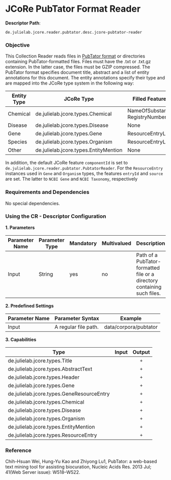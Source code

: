 # JCoRe PubTator Format Reader

**Descriptor Path**:
```
de.julielab.jcore.reader.pubtator.desc.jcore-pubtator-reader
```

### Objective
This Collection Reader reads files in [PubTator format](https://www.ncbi.nlm.nih.gov/CBBresearch/Lu/Demo/tmTools/Format.html) or directories containing PubTator-formatted files. Files must have the .txt or .txt.gz extension. In the latter case, the files must be GZIP compressed.
The PubTator format specifies document title, abstract and a list of entity annotations for this document. The entity annotations specify their type and are mapped into the JCoRe type system in the following way:

| Entity Type    | JCoRe Type | Filled Features
|----------------|----------------|----------------|
| Chemical | de.julielab.jcore.types.Chemical | NameOfSubstance, RegistryNumber |
| Disease | de.julielab.jcore.types.Disease | None |
| Gene | de.julielab.jcore.types.Gene | ResourceEntryList |
| Species | de.julielab.jcore.types.Organism | ResourceEntryList |
| Other | de.julielab.jcore.types.EntityMention | None |

In addition, the default JCoRe feature `componentId` is set to `de.julielab.jcore.reader.pubtator.PubtatorReader`.
For the `ResourceEntry` instances used in `Gene` and `Organism` types, the features `entryId` and `source` are set. The latter to `NCBI Gene` and `NCBI Taxonomy`, respectively 

### Requirements and Dependencies
No special dependencies.

### Using the CR - Descriptor Configuration

**1. Parameters**

| Parameter Name | Parameter Type | Mandatory | Multivalued | Description |
|----------------|----------------|-----------|-------------|-------------|
| Input | String | yes | no | Path of a PubTator-formatted file or a directory containing such files. |

**2. Predefined Settings**

| Parameter Name | Parameter Syntax | Example |
|----------------|------------------|---------|
| Input | A regular file path. | data/corpora/pubtator |

**3. Capabilities**

| Type | Input | Output |
|------|:-----:|:------:|
| de.julielab.jcore.types.Title |  | `+` |
| de.julielab.jcore.types.AbstractText |  | `+` |
| de.julielab.jcore.types.Header |  | `+` |
| de.julielab.jcore.types.Gene |  | `+` |
| de.julielab.jcore.types.GeneResourceEntry |  | `+` |
| de.julielab.jcore.types.Chemical |  | `+` |
| de.julielab.jcore.types.Disease |  | `+` |
| de.julielab.jcore.types.Organism |  | `+` |
| de.julielab.jcore.types.EntityMention |  | `+` |
| de.julielab.jcore.types.ResourceEntry |  | `+` |



### Reference
Chih-Hsuan Wei,  Hung-Yu Kao and Zhiyong Lu1, PubTator: a web-based text mining tool for assisting biocuration, Nucleic Acids Res. 2013 Jul; 41(Web Server issue): W518–W522.
